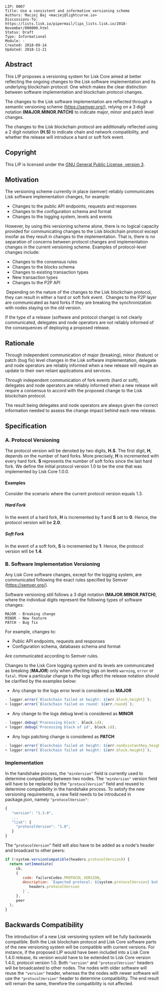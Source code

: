 ```
LIP: 0007
Title: Use a consistent and informative versioning scheme
Authors: Maciej Baj <maciej@lightcurve.io>
Discussions-To: https://lists.lisk.io/pipermail/lips_lists.lisk.io/2018-November/000000.html
Status: Draft
Type: Informational
Module: -
Created: 2018-09-14
Updated: 2018-11-21
```

## Abstract

This LIP proposes a versioning system for Lisk Core aimed at better reflecting the ongoing changes to the Lisk software implementation and its underlying blockchain protocol. One which makes the clear distinction between software implementation and blockchain protocol changes.

The changes to the Lisk software implementation are reflected through a semantic versioning scheme (https://semver.org/), relying on a 3 digit notation **(MAJOR.MINOR.PATCH)** to indicate major, minor and patch level changes.

The changes to the Lisk blockchain protocol are additionally reflected using a 2 digit notation **(H.S)** to indicate chain and network compatibility, and whether the release will introduce a hard or soft fork event.

## Copyright

This LIP is licensed under the [GNU General Public License, version 3](http://www.gnu.org/licenses/gpl-3.0.html "GNU General Public License, version 3").

## Motivation

The versioning scheme currently in place (semver) reliably communicates Lisk software implementation changes, for example:

- Changes to the public API endpoints, requests and responses
- Changes to the configuration schema and format
- Changes to the logging system, levels and events

However, by using this versioning scheme alone, there is no logical capacity provided for communicating changes to the Lisk blockchain protocol except insofar as they result in changes to the implementation. That is, there is no separation of concerns between protocol changes and implementation changes in the current versioning scheme. Examples of protocol-level changes include:

- Changes to the consensus rules
- Changes to the blocks schema
- Changes to existing transaction types
- New transaction types
- Changes to the P2P API

 Depending on the nature of the changes to the Lisk blockchain protocol, they can result in either a hard or soft fork event.  Changes to the P2P layer are communicated as hard forks if they are breaking the synchronization with nodes staying on the old version.

If the type of a release (software and protocol change) is not clearly communicated, delegates and node operators are not reliably informed of the consequences of deploying a proposed release.

## Rationale

Through independent communication of major (breaking), minor (feature) or patch (bug fix) level changes in the Lisk software implementation, delegate and node operators are reliably informed when a new release will require an update to their own reliant applications and services. 

Through independent communication of fork events (hard or soft), delegates and node operators are reliably informed when a new release will require a consensus to accord with the proposed change to the Lisk blockchain protocol.

The result being delegates and node operators are always given the correct information needed to assess the change impact behind each new release.

## Specification

### A. Protocol Versioning

The protocol version will be denoted by two digits, **H.S**. The first digit, **H**, depends on the number of hard forks. More precisely, **H** is incremented with every hard fork. **S** represents the number of soft forks since the last hard fork.  We define the initial protocol version 1.0 to be the one that was implemented by Lisk Core 1.0.0.

#### Examples

Consider the scenario where the current protocol version equals 1.3.

##### Hard Fork

In the event of a hard fork, **H** is incremented by **1** and **S** set to **0**. Hence, the protocol version will be **2.0**.

##### Soft Fork

In the event of a soft fork, **S** is incremented by **1**. Hence, the protocol version will be **1.4**.

### B. Software Implementation Versioning

Any Lisk Core software changes, except for the logging system, are communicated following the exact rules specified by Semver (https://semver.org/).

Software versioning still follows a 3 digit notation **(MAJOR.MINOR.PATCH)**, where the individual digits represent the following types of software changes:

```
MAJOR - Breaking change
MINOR - New feature
PATCH - Bug fix
```

For example, changes to:

- Public API endpoints, requests and responses
- Configuration schema, databases schema and format

Are communicated according to Semver rules.

Changes to the Lisk Core logging system and its levels are communicated as breaking (**MAJOR**) only when affecting logs on levels `warning`, `error` or `fatal`. How a particular change to the logs affect the release notation should be clarified by the examples below:

- Any change to the logs error level is considered as **MAJOR**

```js
- logger.error(`Blockchain failed at height: ${err.block.height}`);
+ logger.error(`Blockchain failed on round: ${err.round}`);
```

- Any change to the logs debug level is considered as **MINOR**

```js
- logger.debug('Processing block', block.id);
+ logger.debug('Processing block of id', block.id);
```

- Any logs patching change is considered as **PATCH**

```js
- logger.error(`Blockchain failed at height: ${err.nonExistantKey.height}`);
+ logger.error(`Blockchain failed at height: ${err.block.height}`);
```

### Implementation

In the handshake process, the `"minVersion"` field is currently used to determine compatibility between two nodes. The `"minVersion"` version field will have to be replaced by the `“protocolVersion”` field and reused to determine compatibility in the handshake process.
To satisfy the new versioning requirements, a new field needs to be introduced in package.json, namely `"protocolVersion"`:

```js
{
   "version": "1.3.0",
   ...
   "lisk": {
     "protocolVersion": "1.0",
   }
}
```

The `“protocolVersion”` field will also have to be added as a node's header and broadcast to other peers:


```js
if (!system.versionCompatible(headers.protocolVersion)) {
  return setImmediate(
     cb,
     {
        code: failureCodes.PROTOCOL_VERSION,
        description: `Expected protocol: ${system.protocolVersion} but received: ${
           headers.protocolVersion
        }`,
     },
     peer
  );
}
```

## Backwards Compatibility

The introduction of a new Lisk versioning system will be fully backwards compatible. Both the Lisk blockchain protocol and Lisk Core software parts of the new versioning system will be compatible with current versions. For instance, if the proposed LIP would have been included into a Lisk Core 1.4.0 release, its version would have to be extended to Lisk Core version 1.4.0, protocol version 1.0. Both `"version"` and `"protocolVersion"` headers will be broadcasted to other nodes. The nodes with older software will reuse the `"version"` header, whereas the the nodes with newer software will use the `"protocolVersion"` header to determine compatibility. The end result will remain the same, therefore the compatibility is not affected.
